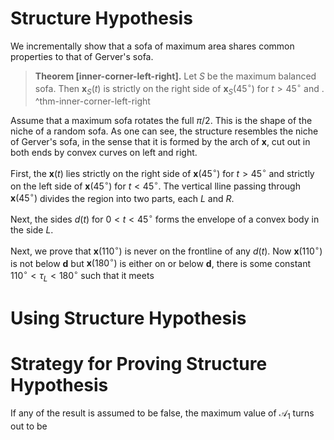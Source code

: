 # Structure Hypothesis

We incrementally show that a sofa of maximum area shares common properties to that of Gerver's sofa.

> __Theorem [inner-corner-left-right].__ Let $S$ be the maximum balanced sofa. Then $\mathbf{x}_{S}(t)$ is strictly on the right side of $\mathbf{x}_{S}(45^\circ)$ for $t > 45^\circ$ and . ^thm-inner-corner-left-right

Assume that a maximum sofa rotates the full $\pi/2$. This is the shape of the niche of a random sofa. As one can see, the structure resembles the niche of Gerver's sofa, in the sense that it is formed by the arch of $\mathbf{x}$, cut out in both ends by convex curves on left and right. 

First, the $\mathbf{x}(t)$ lies strictly on the right side of $\mathbf{x}(45^\circ)$ for $t > 45^\circ$ and strictly on the left side of $\mathbf{x}(45^\circ)$ for $t < 45^\circ$. The vertical lline passing through $\mathbf{x}(45^\circ)$ divides the region into two parts, each $L$ and $R$. 

Next, the sides $d(t)$ for $0 < t < 45^\circ$ forms the envelope of a convex body in the side $L$. 

Next, we prove that $\mathbf{x}(110^\circ)$ is never on the frontline of any $d(t)$. Now $\mathbf{x}(110^\circ)$ is not below $\mathbf{d}$ but $\mathbf{x}(180^\circ)$ is either on or below $\mathbf{d}$, there is some constant $110^\circ < \tau_L < 180^\circ$ such that it meets 

# Using Structure Hypothesis



# Strategy for Proving Structure Hypothesis

If any of the result is assumed to be false, the maximum value of $\mathcal{A}_1$ turns out to be 
